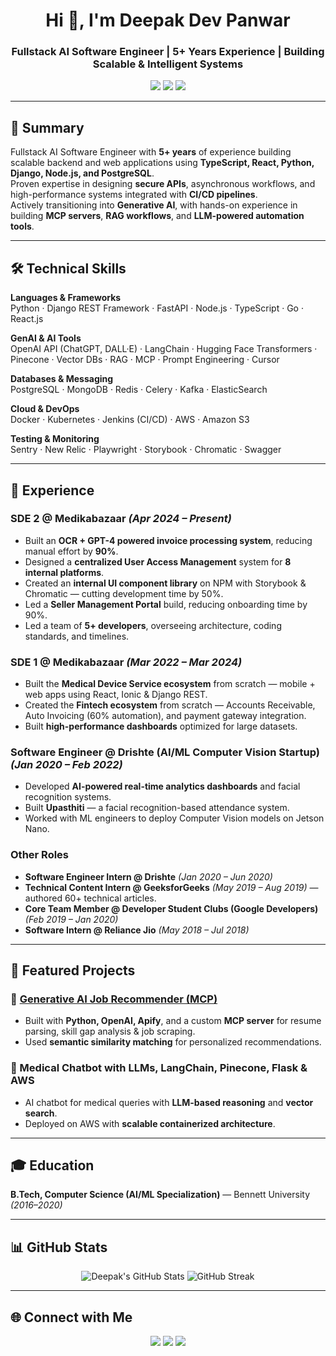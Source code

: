 <!-- Profile Header -->
<h1 align="center">Hi 👋, I'm Deepak Dev Panwar</h1>
<h3 align="center">Fullstack AI Software Engineer | 5+ Years Experience | Building Scalable & Intelligent Systems</h3>

<p align="center">
  <a href="mailto:deepakdevp@gmail.com"><img src="https://img.shields.io/badge/Email-deepakdevp%40gmail.com-red?style=flat-square&logo=gmail"></a>
  <a href="https://www.linkedin.com/in/deepak-dev-166187135/"><img src="https://img.shields.io/badge/LinkedIn-Deepak%20Dev%20Panwar-blue?style=flat-square&logo=linkedin"></a>
  <a href="https://www.deepakdevp.dev/"><img src="https://img.shields.io/badge/Portfolio-deepakdevp.dev-black?style=flat-square&logo=About.me"></a>
</p>

---

## 🚀 Summary
Fullstack AI Software Engineer with **5+ years** of experience building scalable backend and web applications using **TypeScript, React, Python, Django, Node.js, and PostgreSQL**.  
Proven expertise in designing **secure APIs**, asynchronous workflows, and high-performance systems integrated with **CI/CD pipelines**.  
Actively transitioning into **Generative AI**, with hands-on experience in building **MCP servers**, **RAG workflows**, and **LLM-powered automation tools**.

---

## 🛠 Technical Skills

**Languages & Frameworks**  
Python · Django REST Framework · FastAPI · Node.js · TypeScript · Go · React.js

**GenAI & AI Tools**  
OpenAI API (ChatGPT, DALL·E) · LangChain · Hugging Face Transformers · Pinecone · Vector DBs · RAG · MCP · Prompt Engineering · Cursor

**Databases & Messaging**  
PostgreSQL · MongoDB · Redis · Celery · Kafka · ElasticSearch

**Cloud & DevOps**  
Docker · Kubernetes · Jenkins (CI/CD) · AWS · Amazon S3

**Testing & Monitoring**  
Sentry · New Relic · Playwright · Storybook · Chromatic · Swagger

---

## 💼 Experience

### **SDE 2 @ Medikabazaar** _(Apr 2024 – Present)_
- Built an **OCR + GPT-4 powered invoice processing system**, reducing manual effort by **90%**.
- Designed a **centralized User Access Management** system for **8 internal platforms**.
- Created an **internal UI component library** on NPM with Storybook & Chromatic — cutting development time by 50%.
- Led a **Seller Management Portal** build, reducing onboarding time by 90%.
- Led a team of **5+ developers**, overseeing architecture, coding standards, and timelines.

### **SDE 1 @ Medikabazaar** _(Mar 2022 – Mar 2024)_
- Built the **Medical Device Service ecosystem** from scratch — mobile + web apps using React, Ionic & Django REST.
- Created the **Fintech ecosystem** from scratch — Accounts Receivable, Auto Invoicing (60% automation), and payment gateway integration.
- Built **high-performance dashboards** optimized for large datasets.

### **Software Engineer @ Drishte (AI/ML Computer Vision Startup)** _(Jan 2020 – Feb 2022)_
- Developed **AI-powered real-time analytics dashboards** and facial recognition systems.
- Built **Upasthiti** — a facial recognition-based attendance system.
- Worked with ML engineers to deploy Computer Vision models on Jetson Nano.

### **Other Roles**
- **Software Engineer Intern @ Drishte** _(Jan 2020 – Jun 2020)_
- **Technical Content Intern @ GeeksforGeeks** _(May 2019 – Aug 2019)_ — authored 60+ technical articles.
- **Core Team Member @ Developer Student Clubs (Google Developers)** _(Feb 2019 – Jan 2020)_
- **Software Intern @ Reliance Jio** _(May 2018 – Jul 2018)_

---

## 📌 Featured Projects

### 🔹 [Generative AI Job Recommender (MCP)](https://github.com/deepakdevp/genai-job-recommender-mcp)
- Built with **Python, OpenAI, Apify**, and a custom **MCP server** for resume parsing, skill gap analysis & job scraping.
- Used **semantic similarity matching** for personalized recommendations.

### 🔹 Medical Chatbot with LLMs, LangChain, Pinecone, Flask & AWS
- AI chatbot for medical queries with **LLM-based reasoning** and **vector search**.
- Deployed on AWS with **scalable containerized architecture**.

---

## 🎓 Education
**B.Tech, Computer Science (AI/ML Specialization)** — Bennett University _(2016–2020)_

---

## 📊 GitHub Stats
<p align="center">
  <img src="https://github-readme-stats.vercel.app/api?username=deepakdevp&show_icons=true&theme=radical" alt="Deepak's GitHub Stats"/>
  <img src="https://github-readme-streak-stats.herokuapp.com/?user=deepakdevp&theme=radical" alt="GitHub Streak"/>
</p>

---

## 🌐 Connect with Me
<p align="center">
  <a href="mailto:deepakdevp@gmail.com"><img src="https://img.shields.io/badge/Email-deepakdevp%40gmail.com-red?style=flat&logo=gmail"></a>
  <a href="https://www.linkedin.com/in/deepak-dev-166187135/"><img src="https://img.shields.io/badge/LinkedIn-Deepak%20Dev%20Panwar-blue?style=flat&logo=linkedin"></a>
  <a href="https://www.deepakdevp.dev/"><img src="https://img.shields.io/badge/Portfolio-deepakdevp.dev-black?style=flat&logo=About.me"></a>
</p>
